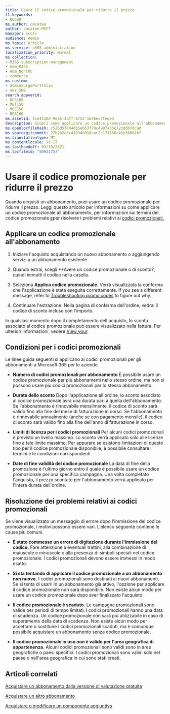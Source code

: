 ```yaml
---
title: Usare il codice promozionale per ridurre il prezzo
f1.keywords:
- NOCSH
ms.author: cmcatee
author: cmcatee-MSFT
manager: scotv
audience: Admin
ms.topic: article
ms.service: o365-administration
localization_priority: Normal
ms.collection:
- M365-subscription-management
- Adm_O365
- Adm_NonTOC
- commerce
ms.custom:
- AdminSurgePortfolio
- okr_SMB
search.appverid:
- BCS160
- MET150
- MOE150
- BEA160
ms.assetid: fce1510d-9ea5-4aff-8752-1676ec7fede3
description: Scopri come applicare un codice promozionale all'abbonamento a Microsoft 365 per ridurre il prezzo e come risolvere i problemi relativi al codice promozionale in caso di errore.
ms.openlocfilehash: c526d5fd44db5e653f79c4987a35c72cdd6fdcad
ms.sourcegitcommit: 27b2b2e5c41934b918cac2c171556c45e36661bf
ms.translationtype: MT
ms.contentlocale: it-IT
ms.lasthandoff: 03/19/2021
ms.locfileid: "50921757"
---
```

# <a name="use-your-promo-code-to-reduce-price"></a>Usare il codice promozionale per ridurre il prezzo

Quando acquisti un abbonamento, puoi usare un codice promozionale per ridurre il prezzo. Leggi questo articolo per informazioni su come applicare un codice promozionale all'abbonamento, per informazioni sui termini del codice promozionale [e](#promo-code-terms)per risolvere i problemi relativi ai [codici promozionali.](#troubleshooting-promo-codes)
  
## <a name="apply-a-promo-code-to-your-subscription"></a>Applicare un codice promozionale all'abbonamento

1. Iniziare l'acquisto acquistando un nuovo abbonamento o aggiungendo servizi a un abbonamento esistente.
    
2. Quando estrai, scegli **Avere un codice promozionale o di sconto?, quindi immetti il codice nella casella. 
  
3. Seleziona **Applica codice promozionale.** Verrà visualizzata la conferma che l'applicazione è stata eseguita correttamente. If you see a different message, refer to [Troubleshooting promo codes](#troubleshooting-promo-codes) to figure out why. 
    
4. Continuare l'estrazione. Nella pagina di conferma dell'ordine, vedrai il codice di sconto incluso con l'importo. 
    
In qualsiasi momento dopo il completamento dell'acquisto, lo sconto associato al codice promozionale può essere visualizzato nella fattura. Per ulteriori informazioni, vedere [View your](billing-and-payments/view-your-bill-or-invoice.md).
  
## <a name="promo-code-terms"></a>Condizioni per i codici promozionali

Le linee guida seguenti si applicano ai codici promozionali per gli abbonamenti a Microsoft 365 per le aziende.
  
- **Numero di codici promozionali per abbonamento** È possibile usare un codice promozionale per più abbonamenti nello stesso ordine, ma non si possono usare più codici promozionali per lo stesso abbonamento. 
    
- **Durata dello sconto** Dopo l'applicazione all'ordine, lo sconto associato al codice promozionale avrà una durata pari a quella dell'abbonamento. Se l'abbonamento è rinnovabile mensilmente, il codice di sconto sarà valido fino alla fine del mese di fatturazione in corso. Se l'abbonamento è rinnovabile annualmente (anche se con pagamento mensile), il codice di sconto sarà valido fino alla fine dell'anno di fatturazione in corso. 
    
- **Limiti di licenza per i codici promozionali** Per alcuni codici promozionali è previsto un livello massimo. Lo sconto verrà applicato solo alle licenze fino a tale limite massimo. Per appurare se esistono limitazioni di questo tipo per il codice promozionale disponibile, è possibile consultare i termini e le condizioni corrispondenti. 
    
- **Date di fine validità del codice promozionale** La data di fine della promozione è l'ultimo giorno entro il quale è possibile usare un codice promozionale per una specifica campagna. Una volta completato l'acquisto, il prezzo scontato per l'abbonamento verrà applicato per l'intera durata dell'ordine. 
    
## <a name="troubleshooting-promo-codes"></a>Risoluzione dei problemi relativi ai codici promozionali

Se viene visualizzato un messaggio di errore dopo l'immissione del codice promozionale, i motivi possono essere vari. L'elenco seguente contiene le cause più comuni.
  
- **È stato commesso un errore di digitazione durante l'immissione del codice.** Fare attenzione a eventuali trattini, alla combinazione di maiuscole e minuscole o alla presenza di simboli speciali nel codice promozionale. I codici promozionali devono essere immessi in modo esatto.
  
- **Si sta tentando di applicare il codice promozionale a un abbonamento non nuovo.** I codici promozionali sono destinati ai nuovi abbonamenti. Se si tenta di usarli in un abbonamento già attivo, l'opzione per applicare il codice promozionale non sarà disponibile. Non esiste alcun modo per usare un codice promozionale dopo aver finalizzato l'acquisto.
  
- **Il codice promozionale è scaduto.** Le campagne promozionali sono valide per periodi di tempo limitati. I codici promozionali hanno una data di scadenza. Un codice promozionale non sarà più utilizzabile in caso di superamento della data di scadenza. Non esiste alcun modo per accettare o sostituire i codici promozionali scaduti, ma è comunque possibile acquistare un abbonamento senza codice promozionale.
  
- **Il codice promozionale in uso non è valido per l'area geografica di appartenenza.** Alcuni codici promozionali sono validi sono in aree geografiche o paesi specifici. I codici promozionali sono validi solo nel paese o nell'area geografica in cui sono stati creati.
  
## <a name="related-articles"></a>Articoli correlati

[Acquistare un abbonamento dalla versione di valutazione gratuita](./try-or-buy-microsoft-365.md)
  
[Acquistare un altro abbonamento](./try-or-buy-microsoft-365.md)
  
[Acquistare o modificare un componente aggiuntivo](buy-or-edit-an-add-on.md)